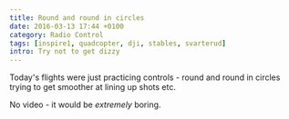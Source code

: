 ```yaml
---
title: Round and round in circles
date: 2016-03-13 17:44 +0100
category: Radio Control
tags: [inspire1, quadcopter, dji, stables, svarterud]
intro: Try not to get dizzy
---
```


Today's flights were just practicing controls - round and round in circles trying to get smoother at lining up shots etc.

No video - it would be _extremely_ boring.
